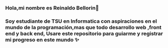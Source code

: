 ### Hola,mi nombre es Reinaldo Bellorin👋


### Soy estudiante de TSU en Informatica con aspiraciones en el mundo de la programación,mas que todo desarrollo web ,front end y back end, Usare este repositorio para guiarme y registrar mi progreso en este mundo ✨

